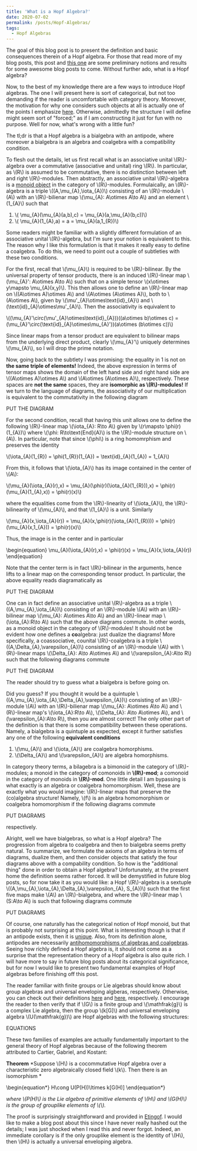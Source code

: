 ```yaml
---
title: 'What is a Hopf Algebra?'
date: 2020-07-02
permalink: /posts/Hopf-Algebras/
tags:
  - Hopf Algebras
---
```


The goal of this blog post is to present the definition and basic consequences therein of a Hopf algebra. For those that read more of my blog posts, this post and [this one](https://almosttrivial.github.io/posts/Tensor-Categories/) are some preliminary notions and results for some awesome blog posts to come. Without further ado, what is a Hopf algebra?

Now, to the best of my knowledge there are a few ways to introduce Hopf algebras. The one I will present here is sort of categorical, but not too demanding if the reader is uncomfortable with category theory. Moreover, the motivation for why one considers such objects at all is actually one of the points I emphasize [here](https://almosttrivial.github.io/posts/Hopf-Algebras-and-Tensor-Categories-a-love-story/). Otherwise, admittedly the structure I will define might seem sort of "forced;" as if I am constructing it just for fun with no purpose. Well for now, what's wrong with a little fun?

The tl;dr is that a Hopf algebra is a bialgebra with an antipode, where moreover a bialgebra is an algebra and coalgebra with a compatibility condition.

To flesh out the details, let us first recall what is an associative unital \\(R\\)-algebra over a commutative (associative and unital) ring \\(R\\). In particular, as \\(R\\) is assumed to be commutative, there is no distinction between left and right \\(R\\)-modules. Then abstractly, an associative unital \\(R\\)-algebra is a [monoid object](https://almosttrivial.github.io/posts/OnMonoidAndModuleObjects/) in the category of \\(R\\)-modules. Formulaically, an \\(R\\)-algebra is a triple \\((A,\mu\_{A},\iota\_{A})\\) consisting of an \\(R\\)-module \\(A\\) with an \\(R\\)-bilienar map \\(\mu\_{A}: A\otimes A\to A\\) and an element \\(1\_{A}\\) such that

1. \\( \mu\_{A}(\mu_{A}(a,b),c) = \mu\_{A}(a,\mu\_{A}(b,c))\\)
2. \\( \mu\_{A}(1\_{A},a) = a = \mu\_{A}(a,1\_{R})\\)

Some readers might be familiar with a slightly different formulation of an associative unital \\(R\\)-algebra, but I'm sure your notion is equivalent to this. The reason why I like this formulation is that it makes it really easy to define a coalgebra. To do this, we need to point out a couple of subtleties with these two conditions.

For the first, recall that \\(\mu_{A}\\) is required to be \\(R\\)-bilinear. By the universal property of tensor products, there is an induced \\(R\\)-linear map \\(\mu\_{A}': A\otimes A\to A\\) such that on a simple tensor \\(x\otimes y\mapsto \mu\_{A}(x,y)\\). This then allows one to define an \\(R\\)-linear map on \\((A\otimes A)\otimes A\\) and \\(A\otimes (A\otimes A)\\), both to \\(A\otimes A\\), given by \\(\mu'\_{A}\otimes\text{id}\_{A}\\) and \\(\text{id}\_{A}\otimes\mu'\_{A}\\). Then the associativity is equivalent to

\\((\mu\_{A}'\circ(\mu'\_{A}\otimes\text{id}\_{A}))((a\otimes b)\otimes c) = (\mu\_{A}'\circ(\text{id}\_{A}\otimes\mu\_{A}'))(a\otimes (b\otimes c))\\)

Since linear maps from a tensor product are equivalent to bilinear maps from the underlying direct product, clearly \\(\mu\_{A}'\\) uniquely determines \\(\mu\_{A}\\), so I will drop the prime notation. 

Now, going back to the subtlety I was promising: the equality in 1 is not on **the same triple of elements!** Indeed, the above expression in terms of tensor maps shows the domain of the left hand side and right hand side are \\((A\otimes A)\otimes A\\) and \\(A\otimes (A\otimes A)\\), respectively. These spaces are **not the same** spaces, they are **isomorphic as \\(R\\)-modules!** If we turn to the language of diagrams, the associativity of our multiplication is equivalent to the commutativity in the following diagram

PUT THE DIAGRAM

For the second condition, recall that having this unit allows one to define the following \\(R\\)-linear map \\(\iota\_{A}: R\to A\\) given by \\(r\mapsto \phi(r)(1\_{A})\\) where \\(\phi: R\to\text{End}(A)\\) is the \\(R\\)-module structure on \\(A\\). In particular, note that since \\(\phi\\) is a ring homomrphism and preserves the identity

\\(\iota\_{A}(1\_{R}) = \phi(1\_{R})(1\_{A}) = \text{id}\_{A}(1\_{A}) = 1\_{A}\\)

From this, it follows that \\(\iota\_{A}\\) has its image contained in the center of \\(A\\):

\\(\mu\_{A}(\iota\_{A}(r),x) = \mu\_{A}(\phi(r)(\iota\_{A}(1\_{R})),x) = \phi(r)(\mu\_{A}(1\_{A},x)) = \phi(r)(x)\\)

where the equalities come from the \\(R\\)-linearity of \\(\iota\_{A}\\), the \\(R\\)-bilinearity of \\(\mu\_{A}\\), and that \\(1\_{A}\\) is a unit. Similarly

\\(\mu\_{A}(x,\iota\_{A}(r)) = \mu\_{A}(x,\phi(r)(\iota\_{A}(1\_{R}))) = \phi(r)(\mu\_{A}(x,1\_{A})) = \phi(r)(x)\\)

Thus, the image is in the center and in particular

\begin{equation}
\mu_{A}(\iota_{A}(r),x) = \phi(r)(x) = \mu_{A}(x,\iota_{A}(r))
\end{equation}

Note that the center term is in fact \\(R\\)-bilinear in the arguments, hence lifts to a linear map on the corresponding tensor product. In particular, the above equality reads diagramatically as

PUT THE DIAGRAM

One can in fact define an associative unital \\(R\\)-algebra as a triple \\((A,\mu\_{A},\iota\_{A})\\) consisting of an \\(R\\)-module \\(A\\) with an \\(R\\)-bilinear map \\(\mu\_{A}: A\otimes A\to A\\) and an \\(R\\)-linear map \\(\iota\_{A}:R\to A\\) such that the above diagrams commute. In other words, as a monoid object in the category of \\(R\\)-modules! It should not be evident how one defines a **co**algebra: just dualize the diagrams! More specifically, a coassociative, counital \\(R\\)-coalgebra is a triple \\((A,\Delta\_{A},\varepsilon\_{A})\\) consisting of an \\(R\\)-module \\(A\\) with \\(R\\)-linear maps \\(\Delta\_{A}: A\to A\otimes A\\) and \\(\varepsilon\_{A}:A\to R\\) such that the following diagrams commute

PUT THE DIAGRAM

The reader should try to guess what a bialgebra is before going on.

Did you guess? If you thought it would be a quintuple  \\((A,\mu\_{A},\iota\_{A},\Delta\_{A},\varepsilon\_{A})\\) consisting of an \\(R\\)-module \\(A\\) with an \\(R\\)-bilienar map \\(\mu\_{A}: A\otimes A\to A\\) and \\(R\\)-linear map's \\(\iota\_{A}:R\to A\\), \\(\Delta\_{A}: A\to A\otimes A\\), and  \\(\varepsilon\_{A}:A\to R\\), then you are almost correct! The only other part of the definition is that there is some compatibility between these operations. Namely, a bialgebra is a quintuple as expected, except it further satisfies any one of the following **equivalent conditions**

1. \\(\mu\_{A}\\) and \\(\iota\_{A}\\) are coalgebra homorphisms.
2. \\(\Delta\_{A}\\) and \\(\varepsilon\_{A}\\) are algebra homorphisms.

In category theory terms, a bilagebra is a bimonoid in the category of \\(R\\)-modules; a monoid in the category of comonoids in **\\(R\\)-mod**; a comonoid in the category of monoids in **\\(R\\)-mod**. One little detail I am bypassing is what exactly is an algebra or coalgebra homomorphism. Well, these are exactly what you would imagine: \\(R\\)-linear maps that preserve the (co)algebra structure! Namely, \\(f\\) is an algebra homomorphism or coalgebra homomorphism if the following diagrams commute

PUT DIAGRAMS

respectively. 

Alright, well we have bialgebras, so what is a Hopf algebra? The progression from algebra to coalgebra and then to bialgebra seems pretty natural. To summarize, we formulate the axioms of an algebra in terms of diagrams, dualize them, and then consider objects that satisfy the four diagrams above with a compability condition. So how is the "additional thing" done in order to obtain a Hopf algebra? Unfortunately, at the present home the definition seems rather forced. It will be demystified in future blog posts, so for now take it as you would like: a Hopf \\(R\\)-algebra is a sextuple \\((A,\mu\_{A},\iota\_{A},\Delta\_{A},\varepsilon\_{A}, S\_{A})\\) such that the first five maps make \\(A\\) an \\(R\\)-bialgebra, and where the \\(R\\)-linear map \\(S:A\to A\\) is such that following diagrams commute

PUT DIAGRAMS

Of course, one naturally has the categorical notion of Hopf monoid, but that is probably not surprising at this point. What is interesting though is that if an antipode exists, then it is [unique](PROOF). Also, from its definition alone, antipodes are necessarily [antihomomorphisms of algebras and coalgebras](PROOF). Seeing how richly defined a Hopf algebra is, it should not come as a surprise that the representation theory of a Hopf algebra is also quite rich. I will have more to say in future blog posts about its categorical significance, but for now I would like to present two fundamental examples of Hopf algebras before finishing off this post.

The reader familiar with finite groups or Lie algebras should know about group algebras and universal enveloping algberas, respectively. Otherwise, you can check out their definitions [here](LINK) and [here](LINK), respectively. I encourage the reader to then verify that if \\(G\\) is a finite group and \\(\mathfrak{g}\\) is a complex Lie algebra, then the group \\(k[G]\\) and universal enveloping algebra \\(U(\mathfrak{g})\\) are Hopf algebras with the following structures:

EQUATIONS

These two families of examples are actually fundamentally important to the general theory of Hopf algebras because of the following theorem attributed to Cartier, Gabriel, and Kostant:

**Theorem** *Suppose \\(H\\) is a cocommutative Hopf algebra over a characteristic zero algebraically closed field \\(k\\). Then there is an isomorphism *

\begin{equation\*}
 H\cong U(P(H))\ltimes k[G(H)]
\end{equation\*}
 
*where \\(P(H)\\) is the Lie algebra of primitive elements of \\(H\\) and \\(G(H)\\) is the group of grouplike elements of \\(\\).*

The proof is surprisingly straightforward and provided in [Etingof](LINK). I would like to make a blog post about this since I have never really hashed out the details; I was just shocked when I read this and never forgot. Indeed, an immediate corollary is if the only grouplike element is the identity of \\(H\\), then \\(H\\) is actually a universal enveloping algebra.
